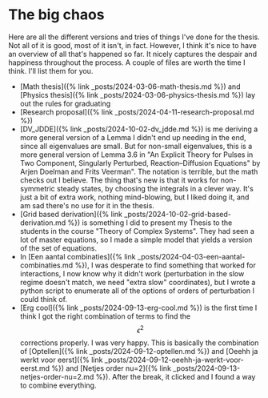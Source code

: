 # The big chaos
Here are all the different versions and tries of things I've done for the thesis. Not all of it is good, most of it isn't, in fact. However, I think it's nice to have an overview of all that's happened so far. It nicely captures the despair and happiness throughout the process. A couple of files are worth the time I think. I'll list them for you.
- [Math thesis]({% link _posts/2024-03-06-math-thesis.md %}) and [Physics thesis]({% link _posts/2024-03-06-physics-thesis.md %}) lay out the rules for graduating
- [Research proposal]({% link _posts/2024-04-11-research-proposal.md %})
- [DV_JDDE]({% link _posts/2024-10-02-dv_jdde.md %}) is me deriving a more general version of a Lemma I didn't end up needing in the end, since all eigenvalues are small. But for non-small eigenvalues, this is a more general version of Lemma 3.6 in "An Explicit Theory for Pulses in Two Component, Singularly Perturbed, Reaction–Diffusion Equations" by Arjen Doelman and Frits Veerman". The notation is terrible, but the math checks out I believe. The thing that's new is that it works for non-symmetric steady states, by choosing the integrals in a clever way. It's just a bit of extra work, nothing mind-blowing, but I liked doing it, and am sad there's no use for it in the thesis.
- [Grid based derivation]({% link _posts/2024-10-02-grid-based-derivation.md %}) is something I did to present my Thesis to the students in the course "Theory of Complex Systems". They had seen a lot of master equations, so I made a simple model that yields a version of the set of equations. 
- In [Een aantal combinaties]({% link _posts/2024-04-03-een-aantal-combinaties.md %}), I was desperate to find something that worked for interactions, I now know why it didn't work (perturbation in the slow regime doesn't match, we need "extra slow" coordinates), but I wrote a python script to enumerate all of the options of orders of perturbation I could think of. 
- [Erg cool]({% link _posts/2024-09-13-erg-cool.md %}) is the first time I think I got the right combination of terms to find the $$\epsilon^2$$ corrections properly. I was very happy. This is basically the combination of [Optellen]({% link _posts/2024-09-12-optellen.md %}) and [Oeehh ja werkt voor eerst]({% link _posts/2024-09-12-oeehh-ja-werkt-voor-eerst.md %}) and [Netjes order nu=2]({% link _posts/2024-09-13-netjes-order-nu=2.md %}). After the break, it clicked and I found a way to combine everything. 
